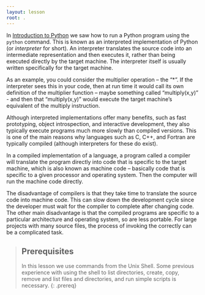 ```yaml
---
layout: lesson
root: .
---
```

In [Introduction to Python](http://swcarpentry.github.io/python-novice-inflammation/) we saw how to run a Python program using the `python`
command. This is known as an interpreted implementation of Python (or *interpreter* for short). An interpreter translates the source code 
into an intermediate representation and then executes it, rather than being executed directly by the target machine. 
The interpreter itself is usually written specifically for the target machine. 

As an example, you could consider the multiplier operation – the “*”. 
If the interpreter sees this in your code, then at run time it would call its own definition of the multiplier function – maybe something called 
“multiply(x,y)”  - and then that “multiply(x,y)” would execute the target machine’s equivalent of the multiply instruction.

Although interpreted implementations offer many benefits, such as fast prototyping, object introspection, and interactive development, they 
also typically execute programs much more slowly than compiled versions. This is one of the main reasons why languages such as C, C++, and Fortran 
are typically compiled (although interpreters for these do exist).

In a compiled implementation of a language, a program called a compiler will translate the program directly into code that is specific to the 
target machine, which is also known as machine code – basically code that is specific to a given processor and operating system. Then the computer 
will run the machine code directly.

The disadvantage of compilers is that they take time to translate the source code into machine code. This can slow down the development cycle since
the developer must wait for the compiler to complete after changing code. The other main disadvantage is that the compiled programs are specific
to a particular architecture and operating system, so are less portable. For large projects with many source files, the process of invoking the 
correctly can be a complicated task.

> ## Prerequisites
>
> In this lesson we use commands from the Unix Shell. Some previous
> experience with using the shell to list directories, create, copy,
> remove and list files and directories, and run simple scripts is
> necessary.
{: .prereq}
